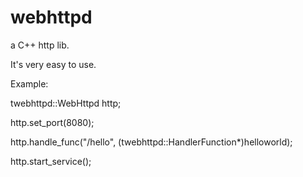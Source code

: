 # webhttpd

a C++ http lib.

It's very easy to use.

Example:

twebhttpd::WebHttpd http;

http.set_port(8080);

http.handle_func("/hello", (twebhttpd::HandlerFunction*)helloworld);

http.start_service();
